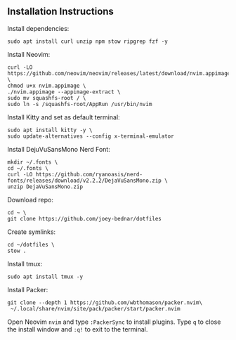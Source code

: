 ## Installation Instructions

Install dependencies:
```
sudo apt install curl unzip npm stow ripgrep fzf -y
```
Install Neovim:
```
curl -LO https://github.com/neovim/neovim/releases/latest/download/nvim.appimage \
chmod u+x nvim.appimage \
./nvim.appimage --appimage-extract \
sudo mv squashfs-root / \
sudo ln -s /squashfs-root/AppRun /usr/bin/nvim
```

Install Kitty and set as default terminal:
```
sudo apt install kitty -y \
sudo update-alternatives --config x-terminal-emulator
```

Install DejuVuSansMono Nerd Font:
```
mkdir ~/.fonts \
cd ~/.fonts \
curl -LO https://github.com/ryanoasis/nerd-fonts/releases/download/v2.2.2/DejaVuSansMono.zip \
unzip DejaVuSansMono.zip
```

Download repo:
```
cd ~ \
git clone https://github.com/joey-bednar/dotfiles
```

Create symlinks:
```
cd ~/dotfiles \
stow .
```

Install tmux:
```
sudo apt install tmux -y
```

Install Packer:
```
git clone --depth 1 https://github.com/wbthomason/packer.nvim\
 ~/.local/share/nvim/site/pack/packer/start/packer.nvim
```   

Open Neovim `nvim` and type `:PackerSync` to install plugins. Type `q` to close the install window and `:q!` to exit to the terminal.
